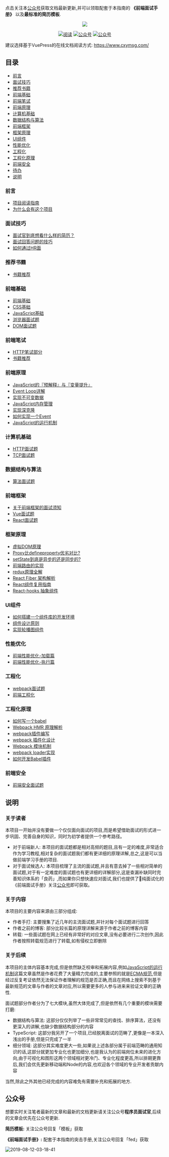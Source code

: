 点击关注本[公众号](#公众号)获取文档最新更新,并可以领取配套于本指南的 **《前端面试手册》** 以及**最标准的简历模板**.

<p align="center">
<a href="https://github.com/xiaomuzhu/front-end-interview" target="_blank">
	<img src="https://my-blog-to-use.oss-cn-beijing.aliyuncs.com/2019-3/logo - 副本.png" width=""/>
</a>
</p>

<p align="center">
  <a href="https://www.cxymsg.com/"><img src="https://img.shields.io/badge/阅读-read-brightgreen.svg" alt="阅读"></a>
  <a href="#公众号"><img src="https://img.shields.io/badge/%E5%85%AC%E4%BC%97%E5%8F%B7-JavaGuide-lightgrey.svg" alt="公众号"></a>
  <a href="#公众号"><img src="https://img.shields.io/badge/PDF-前端面试手册-important.svg" alt="公众号"></a>
</p>

建议选择基于VuePress的在线文档阅读方式: https://www.cxymsg.com/

## 目录

- [前言](#前言)
- [面试技巧](#面试技巧)
- [推荐书籍](#推荐书籍)
- [前端基础](#前端基础)
- [前端笔试](#前端笔试)
- [前端原理](#前端原理)
- [计算机基础](#计算机基础)
- [数据结构与算法](#数据结构与算法)
- [前端框架](#前端框架)
- [框架原理](#框架原理)
- [UI组件](#UI组件)
- [性能优化](#性能优化)
- [工程化](#工程化)
- [工程化原理](#工程化原理)
- [前端安全](#安全)
- [待办](#待办)
- [说明](#说明)

### 前言

* [项目阅读指南](docs/guide/README.md)
* [为什么会有这个项目](docs/guide/preface.md)

### 面试技巧

* [面试官到底想看什么样的简历？](docs/guide/resume.md)
* [面试回答问题的技巧](docs/guide/project.md)
* [如何通过HR面](docs/guide/hr.md)

### 推荐书籍

* [书籍推荐](docs/guide/book.md)

### 前端基础

* [前端基础](docs/guide/htmlBasic.md)
* [CSS基础](docs/guide/cssBasic.md)
* [JavaScript基础](docs/guide/jsBasic.md)
* [浏览器面试题](docs/guide/browser.md)
* [DOM面试题](docs/guide/dom.md)

### 前端笔试

* [HTTP笔试部分](docs/guide/httpWritten.md)
* [书籍推荐](docs/guide/book.md)

### 前端原理

* [JavaScript的『预解释』与『变量提升』](docs/guide/hoisting.md)
* [Event Loop详解](docs/guide/eventLoop.md)
* [实现不可变数据](docs/guide/immutable.md)
* [JavaScript内存管理](docs/guide/memory.md)
* [实现深克隆](docs/guide/deepclone.md)
* [如何实现一个Event](docs/guide/event.md)
* [JavaScript的运行机制](docs/guide/mechanism.md)

### 计算机基础

* [HTTP面试题](docs/guide/http.md)
* [TCP面试题](docs/guide/tcp.md)

### 数据结构与算法

* [算法面试题](docs/guide/algorithm.md)

### 前端框架

* [关于前端框架的面试须知](docs/guide/framework.md)
* [Vue面试题](docs/guide/vue.md)
* [React面试题](docs/guide/react.md)

### 框架原理

* [虚拟DOM原理](docs/guide/virtualDom.md)
* [Proxy比defineproperty优劣对比?](docs/guide/devsProxy.md)
* [setState到底是异步的还是同步的?](docs/guide/setState.md)
* [前端路由的实现](docs/guide/router.md)
* [redux原理全解](docs/guide/redux.md)
* [React Fiber 架构解析](docs/guide/fiber.md)
* [React组件复用指南](docs/guide/abstract.md)
* [React-hooks 抽象组件](docs/guide/reactHook.md)

### UI组件

* [如何搭建一个组件库的开发环境](docs/guide/componentCli.md)
* [组件设计原则](docs/guide/component.md)
* [实现轮播图组件](docs/guide/carousel.md)

### 性能优化

* [前端性能优化-加载篇](docs/guide/load.md)
* [前端性能优化-执行篇](docs/guide/execute.md)

### 工程化

* [webpack面试题](docs/guide/webpack.md)
* [前端工程化](docs/guide/engineering.md)

### 工程化原理

* [如何写一个babel](docs/guide/ast.md)
* [Webpack HMR 原理解析](docs/guide/WebpackHMR.md)
* [webpack插件编写](docs/guide/webpackPlugin.md)
* [webpack 插件化设计](docs/guide/webpackPluginDesign.md)
* [Webpack 模块机制](docs/guide/webpackMoudle.md)
* [webpack loader实现](docs/guide/webpackLoader.md)
* [如何开发Babel插件](docs/guide/babelPlugin.md)

### 前端安全

* [前端安全面试题](docs/guide/security.md)

## 说明

### 关于读者

本项目一开始并没有要做一个仅仅面向面试的项目,而是希望借助面试的形式进一步巩固、完善自身的知识，同时为初学者提供一个参考路径。

* 对于前端新人: 本项目的面试题都是相对高频的题目,且有一定的难度,非常适合作为学习教程,相对复杂的面试题我们都有更详细的原理详解,总之,这是可以当做前端学习手册的项目.
* 对于面试候选人: 本项目梳理了主流的面试题,并且有意去掉了一些相对简单的面试题,对于有一定难度的面试题也有更详细的详解部分,这是查漏补缺同时完善知识体系的「良药」,而如果你只想快速应对面试,我们也提供了纯面试化的《前端面试手册》关注[公众号](#公众号)即可获取。

### 关于内容

本项目的主要内容来源由三部分组成:

* 作者手打: 主要搜集了近几年的主流面试题,并针对每个面试题进行回答
* 作者之前的博客: 部分比较长篇的原理详解来源于作者之前的博客内容
* 转载: 一些面试题在网上已经有非常好的对应文章,没有必要进行二次创作,因此作者按照转载规范进行了转载,如有侵权立即删除

### 关于后续

本项目的主体内容基本完成,但是依然缺乏校审和拓展内容,例如[JavaScript的运行机制](docs/guide/mechanism.md)这篇文章虽然是作者花费了大量精力完成的,主要参照的就是[ECMA规范](https://www.ecma-international.org/publications/standards/Ecma-262.htm),但是经过反复考证依然无法保证作者理解的规范是否正确,而且在网络上搜索不到基于最新规范的文章与作者的文章对应,所以需要更多的人参与进来来验证文章的正确性.

面试题部分作者分为了七大模块,虽然大体完成了,但是依然有几个重要的模块需要打磨:

* 数据结构与算法: 这部分仅仅列举了一些非常常见的查找、排序算法，还没有更深入的讲解,也缺少数据结构部分的内容
* TypeScript: 这部分我另开了一个项目,已经脱离面试的范畴了,更像是一本深入浅出的手册,但是只完成了一半
* 细分领域: 这部分其实难度更大一些,如果说上述各部分属于前端范畴的通用知识的话,这部分就更加专业化也更加细分,也是我认为的前端岗位未来的进化方向,由于可视化和图形这两个领域相对更冷门、专业化程度更高,所以排期更靠后,我们会优先更新移动端和Node的内容,也欢迎各个领域的专业开发者贡献内容

当然,除此之外其他已经完成的内容难免有需要补充和拓展的地方.

## 公众号

想要实时关注笔者最新的文章和最新的文档更新请关注公众号**程序员面试官**,后续的文章会优先在公众号更新.

**简历模板:** 关注公众号回复「模板」获取

**《前端面试手册》:** 配套于本指南的突击手册,关注公众号回复「fed」获取

![2019-08-12-03-18-41]( https://xiaomuzhu-image.oss-cn-beijing.aliyuncs.com/d846f65d5025c4b6c4619662a0669503.png)
